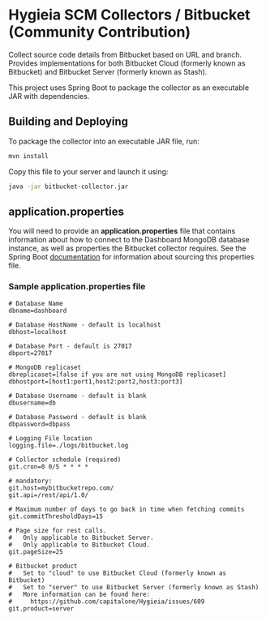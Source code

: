 # Hygieia SCM Collectors / Bitbucket (Community Contribution)

Collect source code details from Bitbucket based on URL and branch. Provides implementations for both Bitbucket Cloud (formerly known as Bitbucket) and Bitbucket Server (formerly known as Stash).

This project uses Spring Boot to package the collector as an executable JAR with dependencies.

## Building and Deploying

To package the collector into an executable JAR file, run:
```bash
mvn install
```

Copy this file to your server and launch it using:
```bash
java -jar bitbucket-collector.jar
```

## application.properties

You will need to provide an **application.properties** file that contains information about how to connect to the Dashboard MongoDB database instance, as well as properties the Bitbucket collector requires. See the Spring Boot [documentation](http://docs.spring.io/spring-boot/docs/current-SNAPSHOT/reference/htmlsingle/#boot-features-external-config-application-property-files) for information about sourcing this properties file.

### Sample application.properties file

```properties
# Database Name
dbname=dashboard

# Database HostName - default is localhost
dbhost=localhost

# Database Port - default is 27017
dbport=27017

# MongoDB replicaset
dbreplicaset=[false if you are not using MongoDB replicaset]
dbhostport=[host1:port1,host2:port2,host3:port3]

# Database Username - default is blank
dbusername=db

# Database Password - default is blank
dbpassword=dbpass

# Logging File location
logging.file=./logs/bitbucket.log

# Collector schedule (required)
git.cron=0 0/5 * * * *

# mandatory:
git.host=mybitbucketrepo.com/
git.api=/rest/api/1.0/

# Maximum number of days to go back in time when fetching commits
git.commitThresholdDays=15

# Page size for rest calls.
#   Only applicable to Bitbucket Server.
#   Only applicable to Bitbucket Cloud.
git.pageSize=25

# Bitbucket product
#   Set to "cloud" to use Bitbucket Cloud (formerly known as Bitbucket)
#   Set to "server" to use Bitbucket Server (formerly known as Stash)
#   More information can be found here:
#     https://github.com/capitalone/Hygieia/issues/609
git.product=server
```
